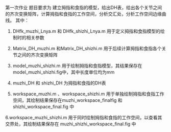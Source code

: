 第一次作业 题目要求为 建立拇指和食指的模型，给出DH表，给出各个关节之间的齐次变换矩阵，计算拇指和食指的工作空间，分析交汇处，分析工作空间边缘曲线。
其中： 
1. DHfk_muzhi_Lnya.m 和 DHfk_shizhi_Lnya.m 用于定义拇指和食指模型的绘制时的相关参数

2. Matrix_DH_muzhi.m 和Matrix_DH_shizhi.m 用于后续计算拇指和食指各个关节之间的齐次变换矩阵

3. model_muzhi_shizhi.m 用于绘制拇指和食指模型，其结果保存在model_muzhi_shizhi.fig中，其中长度单位均为mm

4. muzhi_DH 和 shizhi_DH 为拇指和食指的DH表

5. workspace_muzhi.m 、workspace_shizhi.m 用于单独绘制拇指和食指工作空间，其绘制结果保存在muzhi_workspace_finalfig 和 shizhi_workspace_final.fig 中

6.workspace_muzhi_shizhi.m 用于同时绘制拇指和食指的工作空间，以查看其交界处，其绘制结果保存在 muzhi_shizhi_workspace_final.fig 中
